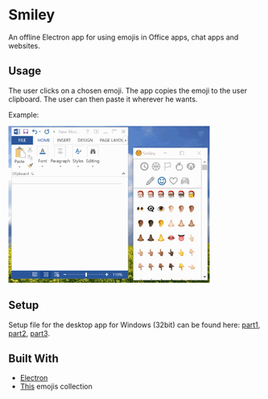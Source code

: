 # Smiley
An offline Electron app for using emojis in Office apps, chat apps and websites.

## Usage
The user clicks on a chosen emoji. The app copies the emoji to the user clipboard. The user can then paste it wherever he wants.

Example:

![](example_s.gif)

## Setup
Setup file for the desktop app for Windows (32bit) can be found here: [part1](https://github.com/Lotemn102/Smiley/raw/master/smiley-win32-setup-x64.part1.rar), [part2](https://github.com/Lotemn102/Smiley/raw/master/smiley-win32-setup-x64.part2.rar), [part3](https://github.com/Lotemn102/Smiley/raw/master/smiley-win32-setup-x64.part3.rar).

## Built With
* [Electron](https://electronjs.org/)
* [This](https://github.com/eladkarako/whatsapp-emoji) emojis collection


